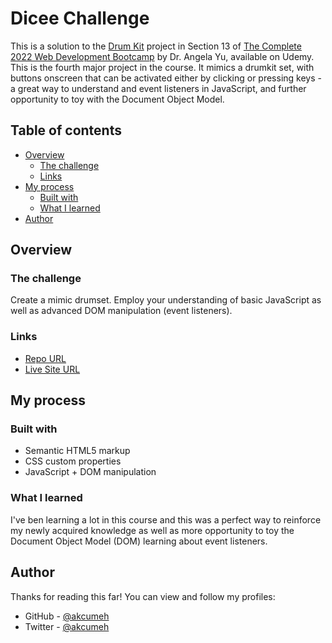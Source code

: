# Dicee Challenge

This is a solution to the [Drum Kit](https://www.udemy.com/course/the-complete-web-development-bootcamp/learn/lecture/12383928) project in Section 13 of [The Complete 2022 Web Development Bootcamp](https://www.udemy.com/course/the-complete-web-development-bootcamp/) by Dr. Angela Yu, available on Udemy. This is the fourth major project in the course. It mimics a drumkit set, with buttons onscreen that can be activated either by clicking or pressing keys - a great way to understand and event listeners in JavaScript, and further opportunity to toy with the Document Object Model.

## Table of contents

- [Overview](#overview)
  - [The challenge](#the-challenge)
  - [Links](#links)
- [My process](#my-process)
  - [Built with](#built-with)
  - [What I learned](#what-i-learned)
- [Author](#author)

## Overview

### The challenge

Create a mimic drumset. Employ your understanding of basic JavaScript as well as advanced DOM manipulation (event listeners).

### Links

- [Repo URL](https://github.com/akcumeh/drumkit)
- [Live Site URL](https://akcumeh.github.com/drumkit)

## My process

### Built with

- Semantic HTML5 markup
- CSS custom properties
- JavaScript + DOM manipulation

### What I learned

I've ben learning a lot in this course and this was a perfect way to reinforce my newly acquired knowledge as well as more opportunity to toy the Document Object Model (DOM) learning about event listeners.

## Author

Thanks for reading this far! You can view and follow my profiles:

- GitHub - [@akcumeh](https://github.com/akcumeh)
- Twitter - [@akcumeh](https://www.twitter.com/akcumeh)